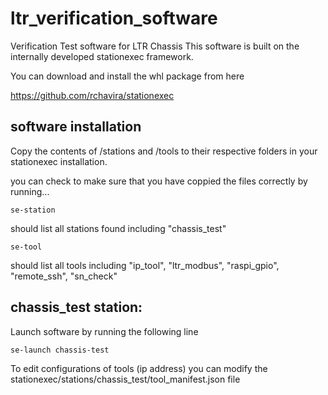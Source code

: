 # ltr_verification_software
Verification Test software for LTR Chassis
This software is built on the internally developed stationexec framework.

You can download and install the whl package from here

https://github.com/rchavira/stationexec

## software installation
Copy the contents of /stations and /tools to their respective folders in your stationexec installation.

you can check to make sure that you have coppied the files correctly by running...

    se-station

should list all stations found including "chassis_test"

    se-tool

should list all tools including "ip_tool", "ltr_modbus", "raspi_gpio", "remote_ssh", "sn_check"

## chassis_test station:
Launch software by running the following line

    se-launch chassis-test


To edit configurations of tools (ip address) you can modify the
stationexec/stations/chassis_test/tool_manifest.json file
